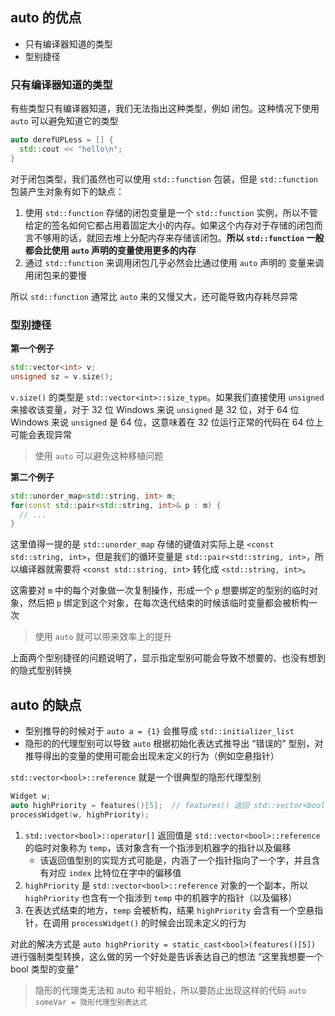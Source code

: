## auto 的优点

- 只有编译器知道的类型
- 型别捷径

### 只有编译器知道的类型

有些类型只有编译器知道，我们无法指出这种类型，例如 闭包。这种情况下使用 `auto` 可以避免知道它的类型

```c++
auto derefUPLess = [] {
  std::cout << "hello\n";
}
```

对于闭包类型，我们虽然也可以使用 `std::function` 包装，但是 `std::function` 包装产生对象有如下的缺点：

1. 使用 `std::function` 存储的闭包变量是一个 `std::function` 实例，所以不管给定的签名如何它都占用着固定大小的内存。如果这个内存对于存储的闭包而言不够用的话，就回去堆上分配内存来存储该闭包。**所以 `std::function` 一般都会比使用 `auto` 声明的变量使用更多的内存**
2. 通过 `std::function` 来调用闭包几乎必然会比通过使用 `auto` 声明的  变量来调用闭包来的要慢

所以 `std::function` 通常比 `auto` 来的又慢又大，还可能导致内存耗尽异常

### 型别捷径

**第一个例子**

```c++
std::vector<int> v;
unsigned sz = v.size();
```

`v.size()` 的类型是 `std::vector<int>::size_type`。如果我们直接使用 `unsigned` 来接收该变量，对于 32 位 Windows 来说 `unsigned` 是 32 位，对于 64 位 Windows 来说 `unsigned` 是 64 位，这意味着在 32 位运行正常的代码在 64 位上可能会表现异常

> 使用 `auto` 可以避免这种移植问题

**第二个例子**

```c++
std::unorder_map<std::string, int> m;
for(const std::pair<std::string, int>& p : m) {
  // ...
}
```

这里值得一提的是 `std::unorder_map` 存储的键值对实际上是 `<const std::string, int>`，但是我们的循环变量是 `std::pair<std::string, int>`，所以编译器就需要将 `<const std::string, int>` 转化成 `<std::string, int>`。

这需要对 `m` 中的每个对象做一次复制操作，形成一个 `p` 想要绑定的型别的临时对象，然后把 `p` 绑定到这个对象，在每次迭代结束的时候该临时变量都会被析构一次

> 使用 `auto` 就可以带来效率上的提升

上面两个型别捷径的问题说明了，显示指定型别可能会导致不想要的、也没有想到的隐式型别转换

## auto 的缺点

- 型别推导的时候对于 `auto a = {1}` 会推导成 `std::initializer_list`
- 隐形的的代理型别可以导致 `auto` 根据初始化表达式推导出 “错误的” 型别，对推导得出的变量的使用可能会出现未定义的行为（例如空悬指针）

`std::vector<bool>::reference` 就是一个很典型的隐形代理型别

```c++
Widget w;
auto highPriority = features()[5];	// features() 返回 std::vector<bool>
processWidget(w, highPriority);
```

1. `std::vector<bool>::operator[]` 返回值是 `std::vector<bool>::reference` 的临时对象称为 `temp`，该对象含有一个指涉到机器字的指针以及偏移
   - 该返回值型别的实现方式可能是，内涵了一个指针指向了一个字，并且含有对应 `index` 比特位在字中的偏移值
2. `highPriority` 是 `std::vector<bool>::reference` 对象的一个副本，所以 `highPriority` 也含有一个指涉到 `temp` 中的机器字的指针（以及偏移）
3. 在表达式结束的地方，`temp` 会被析构，结果 `highPriority` 会含有一个空悬指针，在调用 `processWidget()` 的时候会出现未定义的行为

对此的解决方式是 `auto highPriority = static_cast<bool>(features()[5])` 进行强制类型转换，这么做的另一个好处是告诉表达自己的想法 “这里我想要一个 bool 类型的变量”

> 隐形的代理类无法和 auto 和平相处，所以要防止出现这样的代码 `auto someVar = 隐形代理型别表达式`

